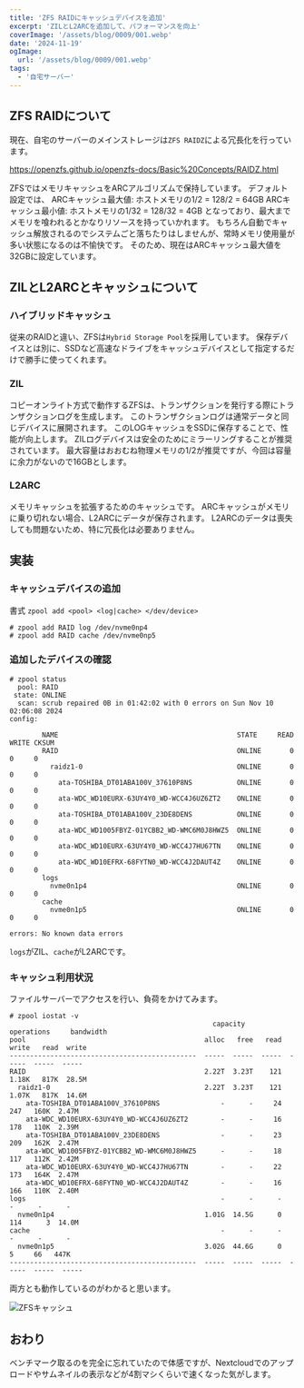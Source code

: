```yaml
---
title: 'ZFS RAIDにキャッシュデバイスを追加'
excerpt: 'ZILとL2ARCを追加して、パフォーマンスを向上'
coverImage: '/assets/blog/0009/001.webp'
date: '2024-11-19'
ogImage:
  url: '/assets/blog/0009/001.webp'
tags:
  - '自宅サーバー'
---
```


## ZFS RAIDについて
現在、自宅のサーバーのメインストレージは`ZFS RAIDZ`による冗長化を行っています。

https://openzfs.github.io/openzfs-docs/Basic%20Concepts/RAIDZ.html

ZFSではメモリキャッシュをARCアルゴリズムで保持しています。
デフォルト設定では、
ARCキャッシュ最大値: ホストメモリの1/2 = 128/2 = 64GB
ARCキャッシュ最小値: ホストメモリの1/32 = 128/32 = 4GB
となっており、最大までメモリを喰われるとかなりリソースを持っていかれます。
もちろん自動でキャッシュ解放されるのでシステムごと落ちたりはしませんが、常時メモリ使用量が多い状態になるのは不愉快です。
そのため、現在はARCキャッシュ最大値を32GBに設定しています。

## ZILとL2ARCとキャッシュについて
### ハイブリッドキャッシュ
従来のRAIDと違い、ZFSは`Hybrid Storage Pool`を採用しています。
保存デバイスとは別に、SSDなど高速なドライブをキャッシュデバイスとして指定するだけで勝手に使ってくれます。

### ZIL
コピーオンライト方式で動作するZFSは、トランザクションを発行する際にトランザクションログを生成します。
このトランザクションログは通常データと同じデバイスに展開されます。
このLOGキャッシュをSSDに保存することで、性能が向上します。
ZILログデバイスは安全のためにミラーリングすることが推奨されています。
最大容量はおおむね物理メモリの1/2が推奨ですが、今回は容量に余力がないので16GBとします。

### L2ARC
メモリキャッシュを拡張するためのキャッシュです。
ARCキャッシュがメモリに乗り切れない場合、L2ARCにデータが保存されます。
L2ARCのデータは喪失しても問題ないため、特に冗長化は必要ありません。

## 実装
### キャッシュデバイスの追加
書式
`zpool add <pool> <log|cache> </dev/device>`
```text: console
# zpool add RAID log /dev/nvme0np4
# zpool add RAID cache /dev/nvme0np5
```

### 追加したデバイスの確認
```text: console
# zpool status
  pool: RAID
 state: ONLINE
  scan: scrub repaired 0B in 01:42:02 with 0 errors on Sun Nov 10 02:06:08 2024
config:

        NAME                                            STATE     READ WRITE CKSUM
        RAID                                            ONLINE       0     0     0
          raidz1-0                                      ONLINE       0     0     0
            ata-TOSHIBA_DT01ABA100V_37610P8NS           ONLINE       0     0     0
            ata-WDC_WD10EURX-63UY4Y0_WD-WCC4J6UZ6ZT2    ONLINE       0     0     0
            ata-TOSHIBA_DT01ABA100V_23DE8DENS           ONLINE       0     0     0
            ata-WDC_WD1005FBYZ-01YCBB2_WD-WMC6M0J8HWZ5  ONLINE       0     0     0
            ata-WDC_WD10EURX-63UY4Y0_WD-WCC4J7HU67TN    ONLINE       0     0     0
            ata-WDC_WD10EFRX-68FYTN0_WD-WCC4J2DAUT4Z    ONLINE       0     0     0
        logs
          nvme0n1p4                                     ONLINE       0     0     0
        cache
          nvme0n1p5                                     ONLINE       0     0     0

errors: No known data errors
```

`logs`がZIL、`cache`がL2ARCです。

### キャッシュ利用状況
ファイルサーバーでアクセスを行い、負荷をかけてみます。
```text: console
# zpool iostat -v
                                                  capacity     operations     bandwidth 
pool                                            alloc   free   read  write   read  write
----------------------------------------------  -----  -----  -----  -----  -----  -----
RAID                                            2.22T  3.23T    121  1.18K   817K  28.5M
  raidz1-0                                      2.22T  3.23T    121  1.07K   817K  14.6M
    ata-TOSHIBA_DT01ABA100V_37610P8NS               -      -     24    247   160K  2.47M
    ata-WDC_WD10EURX-63UY4Y0_WD-WCC4J6UZ6ZT2        -      -     16    178   110K  2.39M
    ata-TOSHIBA_DT01ABA100V_23DE8DENS               -      -     23    209   162K  2.47M
    ata-WDC_WD1005FBYZ-01YCBB2_WD-WMC6M0J8HWZ5      -      -     18    117   112K  2.42M
    ata-WDC_WD10EURX-63UY4Y0_WD-WCC4J7HU67TN        -      -     22    173   164K  2.47M
    ata-WDC_WD10EFRX-68FYTN0_WD-WCC4J2DAUT4Z        -      -     16    166   110K  2.40M
logs                                                -      -      -      -      -      -
  nvme0n1p4                                     1.01G  14.5G      0    114      3  14.0M
cache                                               -      -      -      -      -      -
  nvme0n1p5                                     3.02G  44.6G      0      5     66   447K
----------------------------------------------  -----  -----  -----  -----  -----  -----
```

両方とも動作しているのがわかると思います。

![ZFSキャッシュ](/assets/blog/0009/001.webp)

## おわり
ベンチマーク取るのを完全に忘れていたので体感ですが、Nextcloudでのアップロードやサムネイルの表示などが4割マシくらいで速くなった気がします。